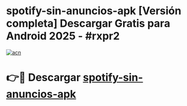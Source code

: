 # spotify-sin-anuncios-apk  [Versión completa] Descargar Gratis para Android 2025 - #rxpr2

[![acn](https://github.com/user-attachments/assets/0f9c940e-d8b0-45ae-aac7-cd30a18b3e1c)](https://apps.freeplayer.one?title=spotify-sin-anuncios-apk&ref=9F)

# 👉🔴 Descargar [spotify-sin-anuncios-apk](https://apps.freeplayer.one?title=spotify-sin-anuncios-apk&ref=9F)